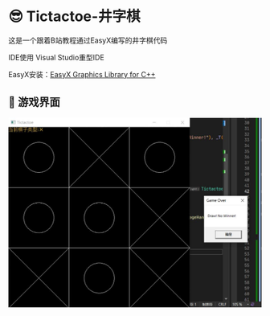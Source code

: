 # 😎 Tictactoe-井字棋

这是一个跟着B站教程通过EasyX编写的井字棋代码

IDE使用 Visual Studio重型IDE

EasyX安装：[EasyX Graphics Library for C++](https://easyx.cn/)

## 🍧 游戏界面

![1699619768971](./static/游戏界面.jpg)
